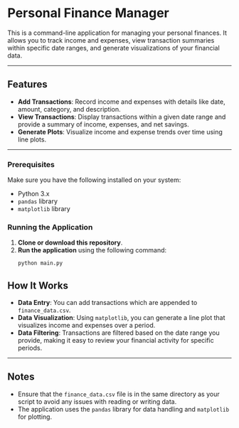 # Personal Finance Manager

This is a command-line application for managing your personal finances. It allows you to track income and expenses, view transaction summaries within specific date ranges, and generate visualizations of your financial data.

---

## Features
- **Add Transactions**: Record income and expenses with details like date, amount, category, and description.
- **View Transactions**: Display transactions within a given date range and provide a summary of income, expenses, and net savings.
- **Generate Plots**: Visualize income and expense trends over time using line plots.

---

### Prerequisites
Make sure you have the following installed on your system:
- Python 3.x
- `pandas` library
- `matplotlib` library

### Running the Application
1. **Clone or download this repository**.
2. **Run the application** using the following command:
   ```bash
   python main.py
   ```


## How It Works
- **Data Entry**: You can add transactions which are appended to `finance_data.csv`.
- **Data Visualization**: Using `matplotlib`, you can generate a line plot that visualizes income and expenses over a period.
- **Data Filtering**: Transactions are filtered based on the date range you provide, making it easy to review your financial activity for specific periods.

---

## Notes
- Ensure that the `finance_data.csv` file is in the same directory as your script to avoid any issues with reading or writing data.
- The application uses the `pandas` library for data handling and `matplotlib` for plotting.
